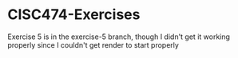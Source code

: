 # CISC474-Exercises

Exercise 5 is in the exercise-5 branch, though I didn't get it working properly since I couldn't get render
to start properly
